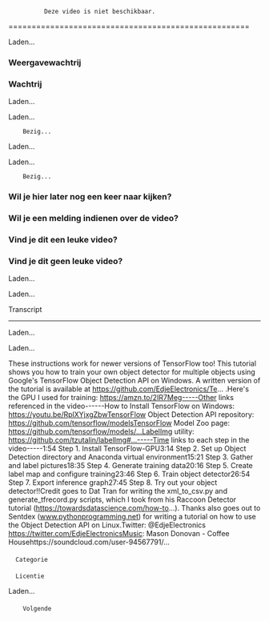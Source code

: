 
              Deze video is niet beschikbaar.

    
====================================================




Laden...
    


### Weergavewachtrij

### Wachtrij




Laden...
    





Laden...
    





        Bezig...
    





Laden...
    





Laden...
    





        Bezig...
    


### Wil je hier later nog een keer naar kijken?

### Wil je een melding indienen over de video?

### Vind je dit een leuke video?

### Vind je dit geen leuke video?




Laden...
    





Laden...
    



Transcript
    
----------------




Laden...
    





Laden...
    


These instructions work for newer versions of TensorFlow too! This tutorial shows you how to train your own object detector for multiple objects using Google's TensorFlow Object Detection API on Windows. A written version of the tutorial is available at https://github.com/EdjeElectronics/Te... .Here's the GPU I used for training: https://amzn.to/2IR7Meg-----Other links referenced in the video------How to Install TensorFlow on Windows: https://youtu.be/RplXYjxgZbwTensorFlow Object Detection API repository: https://github.com/tensorflow/modelsTensorFlow Model Zoo page: https://github.com/tensorflow/models/...LabelImg utility: https://github.com/tzutalin/labelImg#...-----Time links to each step in the video-----1:54 Step 1. Install TensorFlow-GPU3:14 Step 2. Set up Object Detection directory and Anaconda virtual environment15:21 Step 3. Gather and label pictures18:35 Step 4. Generate training data20:16 Step 5. Create label map and configure training23:46 Step 6. Train object detector26:54 Step 7. Export inference graph27:45 Step 8. Try out your object detector!!Credit goes to Dat Tran for writing the xml_to_csv.py and generate_tfrecord.py scripts, which I took from his Raccoon Detector tutorial (https://towardsdatascience.com/how-to...). Thanks also goes out to Sentdex (www.pythonprogramming.net) for writing a tutorial on how to use the Object Detection API on Linux.Twitter: @EdjeElectronics https://twitter.com/EdjeElectronicsMusic: Mason Donovan - Coffee Househttps://soundcloud.com/user-94567791/...

#### 
      Categorie
    

#### 
      Licentie
    




Laden...
    


#### 
        Volgende
      